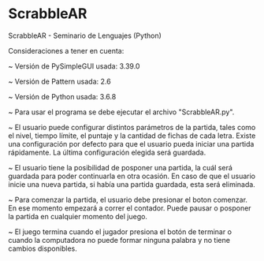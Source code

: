 # ScrabbleAR
ScrabbleAR - Seminario de Lenguajes (Python)

Consideraciones a tener en cuenta:

~ Versión de PySimpleGUI usada: 3.39.0

~ Versión de Pattern usada: 2.6

~ Versión de Python usada: 3.6.8

~ Para usar el programa se debe ejecutar el archivo "ScrabbleAR.py".

~ El usuario puede configurar distintos parámetros de la partida, tales como el nivel, tiempo límite, el puntaje y la cantidad de fichas de cada letra. Existe una configuración por defecto para que el usuario pueda iniciar una partida rápidamente. La última configuración elegida será guardada. 

~ El usuario tiene la posibilidad de posponer una partida, la cuál será guardada para poder continuarla en otra ocasión. En caso de que el usuario inicie una nueva partida, si había una partida guardada, esta será eliminada.

~ Para comenzar la partida, el usuario debe presionar el boton comenzar. En ese momento empezará a correr el contador. Puede pausar o posponer la partida en cualquier momento del juego.

~ El juego termina cuando el jugador presiona el botón de terminar o cuando la computadora no puede formar ninguna palabra y no tiene cambios disponibles.
